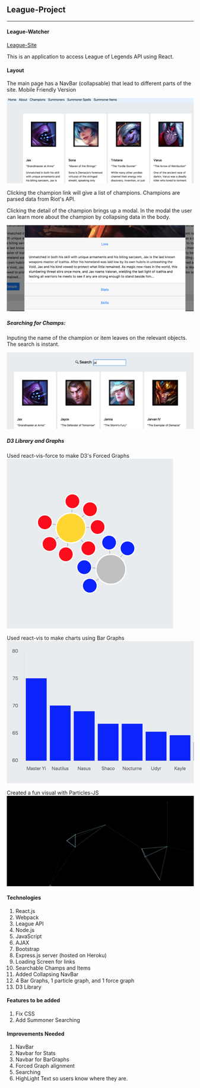 ## League-Project
---
#### League-Watcher

[League-Site](https://league-watcher.herokuapp.com/)

This is an application to access League of Legends API using React.

#### Layout
The main page has a NavBar (collapsable) that lead to different parts of the site.
Mobile Friendly Version

![navbar](/src/assets/images/champs.png)

Clicking the champion link will give a list of champions.
Champions are parsed data from Riot's API.

Clicking the detail of the champion brings up a modal. In the modal
the user can learn more about the champion by collapsing data in the body.

![navbar](/src/assets/images/skills.png)

##### Searching for Champs:

Inputing the name of the champion or item leaves on the relevant objects.
The search is instant.

![searching](/src/assets/images/search-champs.png)


##### D3 Library and Graphs

Used react-vis-force to make D3's Forced Graphs
![bar](/src/assets/images/forced-graph.png)

Used react-vis to make charts using Bar Graphs
![forced](/src/assets/images/bar-graph.png)

Created a fun visual with Particles-JS
![visual](/src/assets/images/fun-visual.png)

#### Technologies
1. React.js
2. Webpack
3. League API
4. Node.js
5. JavaScript
6. AJAX
7. Bootstrap
8. Express.js server (hosted on Heroku)
9. Loading Screen for links
10. Searchable Champs and Items
11. Added Collapsing NavBar
12. 4 Bar Graphs, 1 particle graph, and 1 force graph
13. D3 Library

#### Features to be added

1. Fix CSS
2. Add Summoner Searching

#### Improvements Needed

1. NavBar
2. Navbar for Stats
3. Navbar for BarGraphs
4. Forced Graph alignment
5. Searching
6. HighLight Text so users know where they are.
